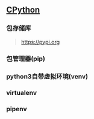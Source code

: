 ## **[CPython](https://www.python.org)**

### **包存储库**
> https://pypi.org

### **包管理器(pip)** 

### **python3自带虚拟环境(venv)**

### **virtualenv**

### **pipenv**